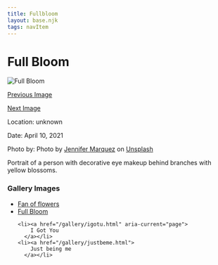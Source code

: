 ```yaml
---
title: Fullbloom
layout: base.njk
tags: navItem
---
```

<main id="main" class="single-image">
<h1 class="pageTitle">Full Bloom</h1>
<div class="image">
    <img src="/images/jennifer-marquez-WW-TIGWKCyc-unsplash.jpg" alt="Full Bloom">
</div>
<div class="prev-next">
<p><a href="fanflowers.html">Previous Image</a></p>
<p><a href="igotu.html">Next Image</a></p>
</div>
<div class="image-info">
    <p class="location">Location: unknown</p>
    <p class="date">Date: April 10, 2021</p>
    <p class="credit">Photo by: Photo by <a href="https://unsplash.com/@jamscreativephotography?utm_source=unsplash&utm_medium=referral&utm_content=creditCopyText">Jennifer Marquez</a> on <a href="https://unsplash.com/@jamscreativephotography?utm_source=unsplash&utm_medium=referral&utm_content=creditCopyText">Unsplash</a></p>
    <p class="description">Portrait of a person with decorative eye makeup behind branches with yellow blossoms.</p>
</div>
<nav aria-labelledby="gallery-images" class="gallery-list">
  <h3 id="gallery-images">Gallery Images</h3>
  <ul>
    <li><a href="/gallery/fanflowers.html">
        Fan of flowers
      </a></li>
    <li><a href="/gallery/fullbloom.html">
        Full Bloom
      </a></li>

    <li><a href="/gallery/igotu.html" aria-current="page">
        I Got You
      </a></li>
    <li><a href="/gallery/justbeme.html">
        Just being me
      </a></li>
  </ul>
</nav>
</main>